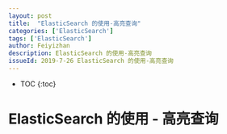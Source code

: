 ```yaml
---
layout: post
title:  "ElasticSearch 的使用-高亮查询"
categories: ['ElasticSearch']
tags: ['ElasticSearch'] 
author: Feiyizhan
description: ElasticSearch 的使用-高亮查询
issueId: 2019-7-26 ElasticSearch 的使用-高亮查询
---
```

* TOC
{:toc}



# ElasticSearch 的使用 - 高亮查询